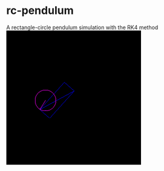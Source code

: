 # rc-pendulum
A rectangle-circle pendulum simulation with the RK4 method  
![preview.gif](res/preview.gif)
